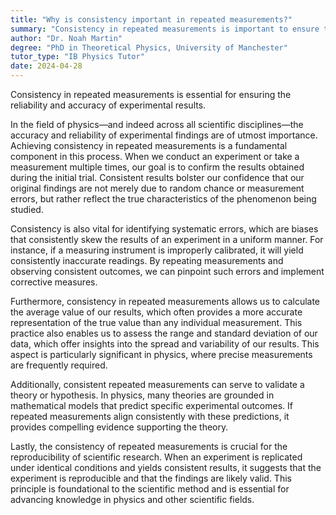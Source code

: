 ```yaml
---
title: "Why is consistency important in repeated measurements?"
summary: "Consistency in repeated measurements is important to ensure the reliability and accuracy of the results obtained."
author: "Dr. Noah Martin"
degree: "PhD in Theoretical Physics, University of Manchester"
tutor_type: "IB Physics Tutor"
date: 2024-04-28
---
```


Consistency in repeated measurements is essential for ensuring the reliability and accuracy of experimental results.

In the field of physics—and indeed across all scientific disciplines—the accuracy and reliability of experimental findings are of utmost importance. Achieving consistency in repeated measurements is a fundamental component in this process. When we conduct an experiment or take a measurement multiple times, our goal is to confirm the results obtained during the initial trial. Consistent results bolster our confidence that our original findings are not merely due to random chance or measurement errors, but rather reflect the true characteristics of the phenomenon being studied.

Consistency is also vital for identifying systematic errors, which are biases that consistently skew the results of an experiment in a uniform manner. For instance, if a measuring instrument is improperly calibrated, it will yield consistently inaccurate readings. By repeating measurements and observing consistent outcomes, we can pinpoint such errors and implement corrective measures.

Furthermore, consistency in repeated measurements allows us to calculate the average value of our results, which often provides a more accurate representation of the true value than any individual measurement. This practice also enables us to assess the range and standard deviation of our data, which offer insights into the spread and variability of our results. This aspect is particularly significant in physics, where precise measurements are frequently required.

Additionally, consistent repeated measurements can serve to validate a theory or hypothesis. In physics, many theories are grounded in mathematical models that predict specific experimental outcomes. If repeated measurements align consistently with these predictions, it provides compelling evidence supporting the theory.

Lastly, the consistency of repeated measurements is crucial for the reproducibility of scientific research. When an experiment is replicated under identical conditions and yields consistent results, it suggests that the experiment is reproducible and that the findings are likely valid. This principle is foundational to the scientific method and is essential for advancing knowledge in physics and other scientific fields.
    